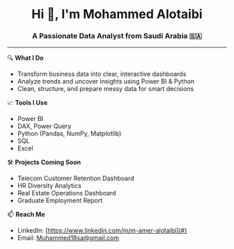<h1 align="center">Hi 👋, I'm Mohammed Alotaibi</h1>
<h3 align="center">A Passionate Data Analyst from Saudi Arabia 🇸🇦</h3>

---

🔍 **What I Do**  
- Transform business data into clear, interactive dashboards  
- Analyze trends and uncover insights using Power BI & Python  
- Clean, structure, and prepare messy data for smart decisions  

📈 **Tools I Use**  
- Power BI  
- DAX, Power Query  
- Python (Pandas, NumPy, Matplotlib)  
- SQL  
- Excel  

🛠️ **Projects Coming Soon**  
- Telecom Customer Retention Dashboard  
- HR Diversity Analytics  
- Real Estate Operations Dashboard  
- Graduate Employment Report  

📫 **Reach Me**  
- LinkedIn: [https://www.linkedin.com/in/m-amer-alotaibi](#)  
- Email: Muhammed18sa@gmail.com
